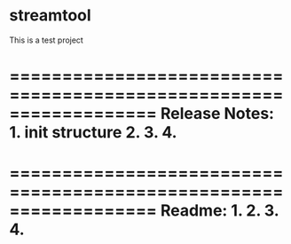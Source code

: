 # streamtool
This is a test project

==================================================================
Release Notes:
        1. init structure
        2. 
        3.
        4.
==================================================================



==================================================================
Readme:
        1. 
        2.
        3.
        4.
==================================================================
